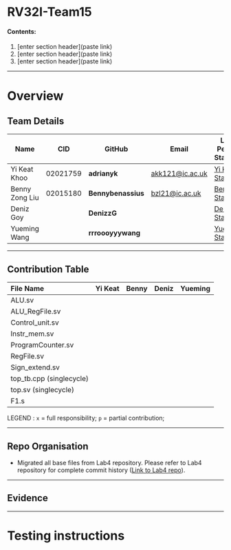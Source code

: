 # RV32I-Team15

#### Contents:
1. [enter section header](paste link)
2. [enter section header](paste link)
3. [enter section header](paste link)

---
# Overview

 

## Team Details

| Name           | CID      | GitHub   | Email                     | Link to Personal Statement|
|----------------|----------|----------|---------------------------|--------------|
| Yi Keat Khoo   | 02021759 | **adrianyk**  | akk121@ic.ac.uk  | [Yi Keat's Statement](Personal_Statements/Yi_Keat_Khoo.md)
| Benny Zong Liu | 02015180 | **Bennybenassius** | bzl21@ic.ac.uk     | [Benny's Statement](Personal_Statements/Benny_Zong_Liu.md)
| Deniz Goy |  | **DenizzG** |  | [Deniz's Statement](Personal_Statements/Deniz_Goy.md)
| Yueming Wang  |  | **rrroooyyywang**  |  | [Yueming's Statement](Personal_Statements/Yueming_Wang.md)

---

## Contribution Table

| File Name                |  Yi Keat   | Benny  | Deniz | Yueming  |
|:-------------------------|:----------:|:------:|:-----:|:--------:|
| ALU.sv                   |            |        |       |          |
| ALU_RegFile.sv           |            |        |       |          |
| Control_unit.sv          |            |        |       |          |
| Instr_mem.sv             |            |        |       |          |
| ProgramCounter.sv        |            |        |       |          |
| RegFile.sv               |            |        |       |          |
| Sign_extend.sv           |            |        |       |          |
| top_tb.cpp (singlecycle) |            |        |       |          |
| top.sv (singlecycle)     |            |        |       |          |
| F1.s                     |            |        |       |          |

LEGEND :       `x` = full responsibility;  `p` = partial contribution; 

---
<div id="structure"/>

## Repo Organisation

* Migrated all base files from Lab4 repository. Please refer to Lab4 repository for complete commit history ([Link to Lab4 repo](https://github.com/Bennybenassius/Team15)). 

---
<div id="evidence"/>

## Evidence

---

<div id="test"/>

# Testing instructions

